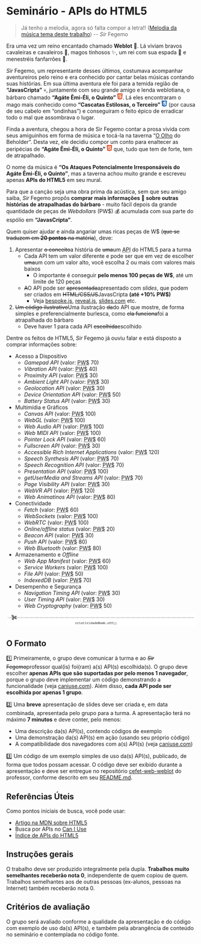 # Seminário - APIs do HTML5

> Já tenho a melodia, agora só falta compor a letra!! ([Melodia da música tema deste trabalho][lenda-do-heroi])
> -- _Sir_ Fegemo

Era uma vez um reino encantado chamado **Weblot** :european_castle:.
Lá viviam bravos cavaleiras e cavaleiros :crossed_flags:, magos tinhosos
:sparkles:, um rei com sua espada :crown: e menestréis fanfarrões :beers:.

[lenda-do-heroi]: https://soundcloud.com/fegemo/tema-de-a-lenda-do-heroi

_Sir_ Fegemo, um representante desses últimos, costumava acompanhar
aventureiros pelo reino e era conhecido por cantar belas músicas contando
suas histórias. Em sua última aventura ele foi para a temida região
de **“JavasCripta”** :skull:, juntamente com seu grande amigo e lenda
weblotiana, o bárbaro chamado **“Agáte Êmi-Éli, o Quinto”**
![Ícone do HTML5](images/icon-html5.png). Lá eles encontraram o mago
mais conhecido como **“Cascatas Estilosas, o Terceiro”**
![Ícone do CSS3](images/icon-css3.png) (por causa de seu cabelo
em “ondinhas”) e conseguiram o feito épico de erradicar todo o mal
que assombrava o lugar.

Finda a aventura, chegou a hora de Sir Fegemo contar a prosa vivida com seus
amiguinhos em forma de música e tocá-la na taverna “<u>O Olho</u>
do Beholder”. Desta vez, ele decidiu compor um conto para enaltecer as
peripécias de **“Agáte Êmi-Éli, o Quinto”**
![Ícone do HTML5](images/icon-html5.png) que, tudo que tem de forte, tem
de atrapalhado.

O nome da música é **“Os Ataques Potencialmente Irresponsáveis do
Agáte Êmi-Éli, o Quinto”**, mas a taverna achou muito grande e
escreveu apenas **APIs do HTML5** em seu mural.

Para que a canção seja uma obra prima da acústica, sem que seu amigo
saiba, _Sir_ Fegemo propôs **comprar mais informações :money_with_wings:
sobre outras histórias de atrapalhadas do bárbaro** - muito fácil depois
da grande quantidade de peças de _Webdollars_ (PW$) :moneybag: acumulada com
sua parte do espólio em **“JavasCripta”**.

Quem quiser ajudar e ainda angariar umas ricas peças de W$ (~~que se traduzem
em **20 pontos** na matéria~~), deve:

1. Apresentar ~~o conceito~~a história de ~~uma~~um
   <abbr title="Ataque Potencialmente Irresponsável">API</abbr> do HTML5
   para a turma
   - Cada API tem um valor diferente e pode ser que em vez de
     escolher ~~uma~~um com um valor alto, você escolha 2 ou mais
     com valores mais baixos
     - O importante é conseguir **pelo menos 100 peças de W$**, até um
       limite de 120 peças
   - ~~A~~O API pode ser ~~apresentada~~apresentado com _slides_, que
     podem ser criados em ~~HTML/CSS/JS~~JavasCripta **(até +10% PW$)**
     - Veja [bespoke.js][bespoke], [reveal.js][reveal],
       [slides.com][slides.com] etc.
1. ~~Um código ilustrativo~~Uma ilustração ~~da~~do API que mostre, de
   forma simples e preferencialmente burlesca, como ~~ela funciona~~foi
   a atrapalhada do bárbaro
   - Deve haver 1 para cada API ~~escolhida~~escolhido

[bespoke]: http://markdalgleish.com/projects/bespoke.js/
[reveal]: http://lab.hakim.se/reveal-js/
[slides.com]: https://slides.com/

Dentre os feitos de HTML5, _Sir_ Fegemo já ouviu falar e está disposto a
comprar informações sobre:

- Acesso a Dispositivo
  - _Gamepad API_ (valor: <abbr title="Peças de Webdollars">PW$</abbr> 70)
  - _Vibration API_ (valor: <abbr title="Peças de Webdollars">PW$</abbr> 40)
  - _Proximity API_ (valor: <abbr title="Peças de Webdollars">PW$</abbr> 30)
  - _Ambient Light API_ (valor: <abbr title="Peças de Webdollars">PW$</abbr> 30)
  - _Geolocation API_ (valor: <abbr title="Peças de Webdollars">PW$</abbr> 30)
  - _Device Orientation API_ (valor:
    <abbr title="Peças de Webdollars">PW$</abbr> 50)
  - _Battery Status API_ (valor: <abbr title="Peças de Webdollars">PW$</abbr>
    30)
- Multimídia e Gráficos
  - _Canvas API_ (valor: <abbr title="Peças de Webdollars">PW$</abbr> 100)
  - _WebGL_ (valor: <abbr title="Peças de Webdollars">PW$</abbr> 100)
  - _Web Audio API_ (valor: <abbr title="Peças de Webdollars">PW$</abbr> 100)
  - _Web MIDI API_ (valor: <abbr title="Peças de Webdollars">PW$</abbr> 100)
  - _Pointer Lock API_ (valor: <abbr title="Peças de Webdollars">PW$</abbr> 60)
  - _Fullscreen API_ (valor: <abbr title="Peças de Webdollars">PW$</abbr> 30)
  - _Accessible Rich Internet Applications_ (valor:
    <abbr title="Peças de Webdollars">PW$</abbr> 120)
  - _Speech Synthesis API_ (valor: <abbr title="Peças de Webdollars">PW$</abbr>
    70)
  - _Speech Recognition API_ (valor:
    <abbr title="Peças de Webdollars">PW$</abbr> 70)
  - _Presentation API_ (valor: <abbr title="Peças de Webdollars">PW$</abbr> 100)
  - _getUserMedia and Streams API_ (valor:
    <abbr title="Peças de Webdollars">PW$</abbr> 70)
  - _Page Visibility API_ (valor: <abbr title="Peças de Webdollars">PW$</abbr>
    30)
  - _WebVR API_ (valor: <abbr title="Peças de Webdollars">PW$</abbr>
    120)
  - _Web Animatinos API_ (valor: <abbr title="Peças de Webdollars">PW$</abbr>
    80)
- Conectividade
  - _Fetch_ (valor: <abbr title="Peças de Webdollars">PW$</abbr> 60)
  - _WebSockets_ (valor: <abbr title="Peças de Webdollars">PW$</abbr> 100)
  - _WebRTC_ (valor: <abbr title="Peças de Webdollars">PW$</abbr> 100)
  - _Online/offline status_ (valor:
    <abbr title="Peças de Webdollars">PW$</abbr> 20)
  - _Beacon API_ (valor: <abbr title="Peças de Webdollars">PW$</abbr> 30)
  - _Push API_ (valor: <abbr title="Peças de Webdollars">PW$</abbr> 80)
  - _Web Bluetooth_ (valor: <abbr title="Peças de Webdollars">PW$</abbr> 80)
- Armazenamento e _Offline_
  - _Web App Manifest_ (valor:
    <abbr title="Peças de Webdollars">PW$</abbr> 60)
  - _Service Workers_ (valor:
    <abbr title="Peças de Webdollars">PW$</abbr> 100)
  - _File API_ (valor: <abbr title="Peças de Webdollars">PW$</abbr>
    50)
  - _IndexedDB_ (valor: <abbr title="Peças de Webdollars">PW$</abbr> 70)
- Desempenho e Segurança
  - _Navigation Timing API_ (valor:
    <abbr title="Peças de Webdollars">PW$</abbr> 30)
  - _User Timing API_ (valor: <abbr title="Peças de Webdollars">PW$</abbr> 30)
  - _Web Cryptography_ (valor: <abbr title="Peças de Webdollars">PW$</abbr> 50)

![](images/criatividade-off.png)

## O Formato

:one: Primeiramente, o grupo deve comunicar à turma e ao ~~_Sir_
Fegemo~~professor qual(is) foi(ram) a(s) API(s) escolhida(s). O grupo
deve escolher **apenas APIs que são suportadas por pelo menos 1 navegador**,
porque o grupo deve implementar um código demonstrando a funcionalidade
(veja [caniuse.com][caniuse]). Além disso, **cada API pode ser escolhida
por apenas 1 grupo**.

:two: Uma **breve** apresentação de slides deve ser criada e, em data
combinada, apresentada pelo grupo para a turma. A apresentação terá no
máximo **7 minutos** e deve conter, pelo menos:

- Uma descrição da(s) API(s), contendo códigos de exemplo
- Uma demonstração da(s) API(s) em ação (usando seu próprio código)
- A compatibilidade dos navegadores com a(s) API(s) (veja
  [caniuse.com][caniuse])

:three: Um código de um exemplo simples de uso da(s) API(s), publicado,
de forma que todos possam acessar. O código deve ser exibido durante a
apresentação e deve ser entregue no repositório
[cefet-web-weblot][repo-weblot] do professor, conforme descrito
em seu [README.md][readme-weblot].

[caniuse]: http://caniuse.com
[repo-weblot]: https://github.com/fegemo/cefet-web-weblot
[readme-weblot]: https://github.com/fegemo/cefet-web-weblot/blob/master/README.md#cefet-web-weblot

## Referências Úteis

Como pontos iniciais de busca, você pode usar:

- [Artigo na MDN sobre HTML5][mdn-html5]
- Busca por APIs no [Can I Use][caniuse-pesquisa]
- [Índice de APIs do HTML5][html5-api-index]

[mdn-html5]: https://developer.mozilla.org/en-US/docs/Web/Guide/HTML/HTML5
[caniuse-pesquisa]: http://caniuse.com/#search=api
[html5-api-index]: http://html5index.org/

## Instruções gerais

O trabalho deve ser produzido integralmente pela dupla. **Trabalhos muito
semelhantes receberão nota 0**, independente de quem copiou de quem.
Trabalhos semelhantes aos de outras pessoas (ex-alunos, pessoas na Internet)
também receberão nota 0.

## Critérios de avaliação

O grupo será avaliado conforme a qualidade da apresentação e do código com
exemplo de uso da(s) API(s), e também pela abrangência de conteúdo no seminário
e contemplada no código fonte.
